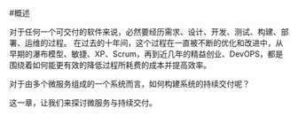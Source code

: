#概述

对于任何一个可交付的软件来说，必然要经历需求、设计、开发、测试、构建、部署、运维的过程。
在过去的十年间，这个过程在一直被不断的优化和改进中，从早期的瀑布模型、敏捷、XP、Scrum，再到近几年的精益创业、DevOPS，都是围绕着如何能更有效的降低过程所耗费的成本并提高效率。

对于由多个微服务组成的一个系统而言，如何构建系统的持续交付呢？

这一章，让我们来探讨微服务与持续交付。
